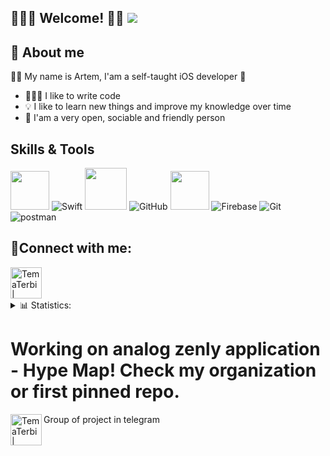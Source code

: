 ## 🙋🏻‍♂️ Welcome! 👋🏻 ![](https://komarev.com/ghpvc/?username=TemaTerbi)

## 🥶 About me 
✌🏻 My name is Artem, I'am a self-taught iOS developer 🍏
- 🧑🏻‍💻 I like to write code
- 💡 I like to learn new things and improve my knowledge over time
- 👥 I'am a very open, sociable and friendly person


## Skills & Tools

<img height="62em" src="https://user-images.githubusercontent.com/10991489/119416278-918ddb80-bcf3-11eb-9106-2e73b8f45902.png"/> ![Swift](https://www.vectorlogo.zone/logos/swift/swift-icon.svg) <img height="67em" src="https://developer.apple.com/design/human-interface-guidelines/macos/images/app-icon-realistic-materials_2x.png"/> ![GitHub](https://www.vectorlogo.zone/logos/github/github-icon.svg) <img height="62em" src="https://user-images.githubusercontent.com/10991489/119416543-285a9800-bcf4-11eb-8755-a9351330ef0d.jpg"/> ![Firebase](https://www.vectorlogo.zone/logos/firebase/firebase-icon.svg) ![Git](https://www.vectorlogo.zone/logos/git-scm/git-scm-icon.svg) ![postman](https://www.vectorlogo.zone/logos/getpostman/getpostman-icon.svg)

## 🫣Connect with me:

[<img align="left" alt="TemaTerbi | Telegram" width="50px" src="https://img.icons8.com/color/344/telegram-app--v1.png" />][Telegram]

<br />
<br />
<br />

<details>
  <summary>📊 Statistics:</summary>
    <br />
    <img align="left" alt="codeSTACKr's GitHub Stats" src="https://github-readme-stats.vercel.app/api?username=TemaTerbi&show_icons=true" />
</details>

[Telegram]: https://t.me/TemaTerbi

# Working on analog zenly application - Hype Map! Check my organization or first pinned repo.
[TelegramHype]: https://t.me/hypemap
Group of project in telegram
[<img align="left" alt="TemaTerbi | Telegram" width="50px" src="https://img.icons8.com/color/344/telegram-app--v1.png" />][TelegramHype]



